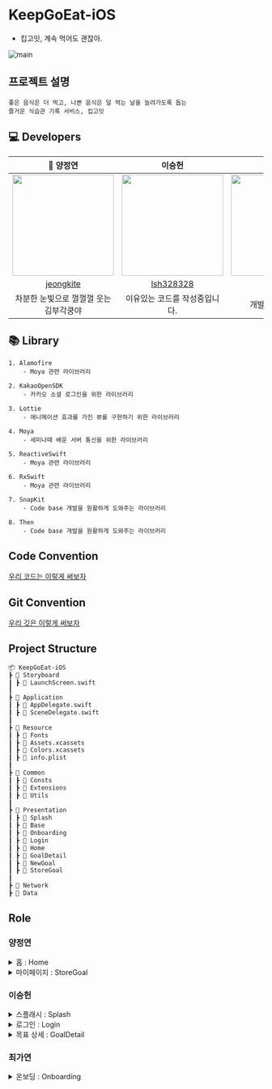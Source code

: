 # KeepGoEat-iOS
- 킵고잇, 계속 먹어도 괜찮아.

![main](https://user-images.githubusercontent.com/75439868/212343665-3af49999-5f28-4875-a5d0-f3ba1225d67c.png)



## 프로젝트 설명
~~~
좋은 음식은 더 먹고, 나쁜 음식은 덜 먹는 날을 늘려가도록 돕는
즐거운 식습관 기록 서비스, 킵고잇
~~~

## 💻 Developers
|                                            👑 양정연                                              |                                               이승헌                                               |                                               최가연                                               |
| :---------------------------------------------------------------------------------------------: | :------------------------------------------------------------------------------------------------: | :------------------------------------------------------------------------------------------------: |
| <img src="https://avatars.githubusercontent.com/u/75439868?v=4" width="200px" height="200px" /> | <img src ="https://avatars.githubusercontent.com/u/51286325?v=4" width = "200px" height="200px" /> | <img src ="https://avatars.githubusercontent.com/u/105284376?v=4" width = "200px" height="200px" /> |
|                            [jeongkite](https://github.com/jeongkite)                            |                             [lsh328328](https://github.com/lsh328328)                              |                           [Rody](https://github.com/Gayeonchoi)                                    |
|                                            차분한 눈빛으로 껄껄껄 웃는 김부각쿵야                                              |                                               이유있는 코드를 작성중입니다.                                               |                                               개발이 시시해졌다.                                               |

## 📚 Library
~~~
1. Alamofire
    - Moya 관련 라이브러리
    
2. KakaoOpenSDK
    - 카카오 소셜 로그인을 위한 라이브러리
    
3. Lottie
    - 애니메이션 효과를 가진 뷰를 구현하기 위한 라이브러리
    
4. Moya
    - 세미나때 배운 서버 통신을 위한 라이브러리
    
5. ReactiveSwift
    - Moya 관련 라이브러리
    
6. RxSwift
    - Moya 관련 라이브러리
    
7. SnapKit
    - Code base 개발을 원활하게 도와주는 라이브러리
    
8. Then
    - Code base 개발을 원활하게 도와주는 라이브러리
~~~

## Code Convention
[우리 코드는 이렇게 써보자](https://hip-blender-85f.notion.site/Code-Convention-f7408e1f9a974ed0a43b7fcb7f3625e7)

## Git Convention
[우리 깃은 이렇게 써보자](https://hip-blender-85f.notion.site/Code-Convention-68acf9d8f36f417dbf1d9d720e5272e7)

## Project Structure
```markdown
📦 KeepGoEat-iOS
┣ 📂 Storyboard
┃ ┣ 📜 LaunchScreen.swift
┃
┣ 📂 Application
┃ ┣ 📜 AppDelegate.swift
┃ ┣ 📜 SceneDelegate.swift
┃
┣ 📂 Resource
┃ ┣ 📂 Fonts
┃ ┣ 📜 Assets.xcassets
┃ ┣ 📜 Colors.xcassets
┃ ┣ 📜 info.plist
┃
┣ 📂 Common
┃ ┣ 📂 Consts
┃ ┣ 📂 Extensions
┃ ┣ 📂 Utils
┃
┣ 📂 Presentation
┃ ┣ 📂 Splash
┃ ┣ 📂 Base
┃ ┣ 📂 Onboarding
┃ ┣ 📂 Login
┃ ┣ 📂 Home
┃ ┣ 📂 GoalDetail
┃ ┣ 📂 NewGoal
┃ ┣ 📂 StoreGoal
┃
┣ 📂 Network
┣ 📂 Data
```

## Role
<h3>양정연</h3>
<details>
<summary>홈 : Home</summary>
<ul>
<li>재사용되는 View 분리</li>
<li>UICollectionView</li>
<li>View 파일 분리</li>
<li>HomeView에 모두 합쳐 HomeViewController의 view를 HomeView로 변경해줬다.</li>
</ul>
</details>
<details>
<summary>마이페이지 : StoreGoal</summary>
<ul>
<li>Diffable DataSource</li>
    <ul>
    <li>전체/더 먹기/덜 먹기 필터링 가능</li>
    <li>필터링으로 인한 구성 아이템 변경 시 애니메이션을 위해 사용했다.</li>
    </ul>
</ul>
</details>
<h3>이승헌</h3>
<details>
<summary>스플래시 : Splash</summary>
<ul>
    <li>UIImageView: 스플래쉬 이미지를 넣기 위해 사용했습니다.</li>
</ul>
</details>
<details>
<summary>로그인 : Login</summary>
<ul>
    <li>UIImageView: 로그인 이미지를 넣기 위해 사용했습니다</li>
    <li>UIButton: 서버 로그인 요청을 연결했습니다.</li>
</ul>
</details>
<details>
<summary>목표 상세 : GoalDetail</summary>
<ul>
    <li>UILabel: 해당 뷰의 기본적인 텍스트를 표현했습니다.</li>
    <li>UIButton: 뷰 이동 or 서버 연결에 사용했습니다.</li>
    <li>UIImageView: 바텀시트에 넣을 이미지를 위해 사용했습니다.</li>
    <li>UIStackView: 이번 달 지난달 뷰를 위해 스택뷰를 사용했습니다.</li>
    <li>UICollectionVIew: 이번달 달성 stamp를 표현하기 위해 사용했습니다.</li>
    <li>바텀시트 자체 구현</li>
</ul>
</details>
<h3>최가연</h3>
<details>
<summary>온보딩 : Onboarding</summary>
<ul>
<li>전체적인 뷰를 pageControll / Button / CollectionView /  UIButton으로 나누어 스케치</li>
<li>Pagecontrol로 페이지가 넘어가는 것 구현</li>
<li>CollectionView 안에 <Title Label. Description Label. AnimationView(Lotti)>를 넣어 콜렉션 뷰 셀을 만듦</li>
<li>버튼을 눌러 페이지를 넘기고, 스와이프 해도 뷰가 넘어가도록 기능 구현</li>
</ul>
</details>
<details>
<summary>목표 생성 및 수정 : NewGoal</summary>
<ul>
<li>HeaderView를 불러와 상단바 고정</li>
<li>분기처리로 더먹기/ 덜먹기에 따라 뷰를 전환시킴 (서버에서 받아오는 데이터를 기반으로)</li>
<li>목표 입력 텍스트필드 제한 로직 구현</li>
    <ul>
    <li>텍스팅 시작하면 밑줄 색 바뀜</li>
    <li>15자 이내 글자 수정 (실시간 타이핑 셂)</li>
    <li>특수문자 제한</li>
    <li>키보드 올라옮과 동시에 버튼도 함께 올라옴</li>
    </ul>
</ul>
</details>

## Troubleshooting
<h3>정연</h3>
<details>
<summary>화면전환 후, 토스트 표시</summary>
<ul>
    <li>아이템 추가, 삭제를 할 때 해당 기능을 수행하고 HomeViewController로 돌아와 toast를 띄워야 했다. toast기능 자체가 존재하지 않는 상황도 어려웠지만 View를 전환하고 이를 띄우는 부분이 어려웠다. 이유를 찾는 것에도 시간이 걸렸는데, 그 이유는 내가 뷰의 타입(exist인지 empty인지..) 변수에 didSet을 걸었는데, 거기 뷰 자체를 다시 그리는…(addSubview도 다시 하는….) 그런 짓을 해버려서 홈으로 돌아오면 toast가 뜨지만 view를 첨부터 다시 그려서 바로 덮여버리는 일이 생긴거였다. 그래서 view를 넣었다가 빼는게 아니라 isHidden으로 보였다 숨겼다 처리했다! 그러니까 보이더라~</li>
</ul>
</details>
<details>
<summary>Home 목표 리스트 CollectionView와 목표 추가 버튼</summary>
<ul>
    <li>뷰 스케치시에는 collectionview의 footer로 넣으려 했는데, 목표를 추가하는 버튼처럼 동작하기에 collectionview의 cell로 처리해야겠다 판단했다. 이후에는 더 넓게 생각하면서 꼼꼼하게 스케치 해야겠다.</li>
</ul>
</details>
<details>
<summary>TableView에 Diffable DataSource 적용</summary>
<ul>
    <li>기능상 CollectionView로 구현하는 것이 더 적절할 것 같다는 판단으로 구현 방법을 바꿨다. CollectionView로는 큰 이슈 없이 구현할 수 있었다.</li>
</ul>
</details>
<h3>승헌</h3>
<details>
<summary>바텀시트 자체 구현</summary>
<ul>
    <li>바텀 시트를 처음 구현해봤습니다. 단순히 화면에 UIView를 띄워주는 것이 아니었습니다.</li>
    <li>제가 바텀 시트를 띄우고 싶은 뷰의 bottom과 바텀시트 뷰의 top을 맞춰서 평소에는 화면에 띄우지 않고 바텀시트를 나오게 하는 이벤트가 발생했을 때 makeConstraint가 아닌 updateContraint로 바텀 시트 뷰의 레이아웃을 다시 잡아주고 애니메이션을 넣어줬습니다. 여기서 뭔가 어색함을 느꼈는데 바로! 뒷 배의 어두워지는 효과가 없다는 점이었습니다.</li>
    <li>이를 해결하기 위해 뷰와 바텀시트 뷰 사이에 UIView를 넣어주고 (이하 dimmedView) 기본적으로 isHidden을 true로 해주고 바텀 시트가 올라올 때 dimmedView를 isHidden을 false처리 해주었습니다.</li>
</ul>
</details>
<details>
<summary>서버통신 후 데이터 View에 뿌려주기</summary>
<ul>
    <li>무지성 뷰와 뷰컨 분리하기의 후폭풍을 맞은 부분입니다. 뷰컨에서 서버 통신을 하고 얻은 데이터를 각 뷰에 뿌려줄때 계층이 너무 깊어지고 private로 접근지정자를 해놓았던 변수들을 전부 open 접근지정자로 바꿔주었습니다. 코드의 유지보수가 어려워지고 코드의 가독성 또한 나빠졌습니다. 이번 앱잼에서 적용하지는 못했지만 이를 해결하기 위해 차라리 지금 저의 수준에서는 뷰와 뷰컨을 분리하지 않을 것 같습니다.</li>
    <li>앱잼 이후 클린 아키텍쳐에 대해 공부하고 코드 리팩토링을 진행해보려고 합니다.</li>
</ul>
</details>

<h3>가연</h3>
<details>
<summary>전반적인 개발에 대한 어려움</summary>
<ul>
    <li>전반적으로 뷰를 레이아웃 짜는 것에 대한 어려움은 없었습니다. 그러나 기능에 대한 함수 로직들이 처음이어서.. 고생을 했씁니다..흑흑 처음 보는 개념이 많아서 구글링으로 기능을 구현에 대한 방식을 이해한 후 개인 프로젝트 파일에서 뷰를 먼저 구현하는 연습을 했습니다. 연습 전 팀원들에게 ‘내가 ~를 찾아보니 ~한 방향으로 구현을 하면 된다 하더라, 이를 우리 서비스에 반영하기 위해선 ~이렇게 해야할 것 같은데 어떻게 생각하냐?’라고 물어보면서 서치한 자료들이 제가 맡은 뷰에 반영이 가능한지 확인을 했습니다. 이후 코딩을 진행하던 중 도저히 모르겠는 부분이 있으면 우리 사랑스러운 리드인 정연이, 승헌이에게 물어보았고 아이들이 제 코드를 보며 뷰 기능에 맞게 친절한 설명과 함께 수정을 해주며 작업을 진행했습니다! 흑흑 애들아 고마웡</li>
</ul>
</details>
<details>
<summary>제안 사항</summary>
<ul>
    <li>저는 보통 화면 플로우나 기능에 대한 유엑스적인 제안을 했습니다. 홈화면에서 전체 스크롤이 아닌, 목표 보관 리스트들만 스크롤이 되게 하는 것은 어떻냐고 제안하는 등 유엑스적인 측면에서 기능 제안을 했습니다.</li>
</ul>
</details>
<details>
<summary>사랑고백</summary>
<ul>
    <li>처음 개발 프로젝트를 진행하는거라 걱정되기도 해서 미리 승헌이에게 미니세미나 형식의 깃 강의, 객체 지향 설명을 듣고 갔는데 정연이와 승헌이가 차분하게 잘 알려주어 깃 협업을 할 때 충돌은 거의 나지 않아서 뿌듯했습니댜. 우리 정연, 승헌이가 잘 알려줘서 깃을 어떻게 사용하는지에 대한 이해가 생겨서 너무고마워요옹 사랑한당 베이비둘아</li>
</ul>
</details>

![member](https://user-images.githubusercontent.com/75439868/212345026-b90de700-23d0-49ec-9dde-0c0db7163753.png)
